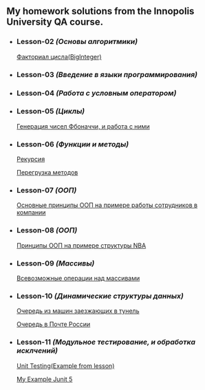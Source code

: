 ## My homework solutions from the Innopolis University QA course.

* ### Lesson-02 _(Основы алгоритмики)_
    [Факториал цисла(BigInteger)](https://github.com/eTonguzov/QA_UI-course/blob/main/Lesson-02/src/num_factorial/NumFactorial.java)
* ### Lesson-03 _(Введение в языки программирования)_
* ### Lesson-04 _(Работа с условным оператором)_
* ### Lesson-05 _(Циклы)_
    [Генерация чисел Фбоначчи, и работа с ними](https://github.com/eTonguzov/QA_UI-course/blob/main/Lesson-05/src/fibonacci_numbers/Fibonacci.java)
* ### Lesson-06 _(Функции и методы)_
    [Рекурсия](https://github.com/eTonguzov/QA_UI-course/blob/main/Lesson-06/src/factorial_recurs/Factorial_recurs.java)
  
    [Перегрузка методов](https://github.com/eTonguzov/QA_UI-course/tree/main/Lesson-06/src/method_overload)
* ### Lesson-07 _(ООП)_
    [Основные принципы ООП на примере работы сотрудников в компании](https://github.com/eTonguzov/QA_UI-course/tree/main/Lesson-07/src/lecture_07_OOP)
* ### Lesson-08 _(ООП)_
    [Принципы ООП на примере структуры NBA](https://github.com/eTonguzov/QA_UI-course/blob/main/Lesson-08/src/basketball_game/Main.java)
* ### Lesson-09 _(Массивы)_
    [Всевозможные операции над массивами](https://github.com/eTonguzov/QA_UI-course/tree/main/Lesson-09/src)
* ### Lesson-10 _(Динамические структуры данных)_
    [Очередь из машин заезжающих в тунель](https://github.com/eTonguzov/QA_UI-course/tree/main/Lesson-10/src/example_from_the_lesson)

    [Очередь в Почте России](https://github.com/eTonguzov/QA_UI-course/tree/main/Lesson-10/src/rus_post_quene)
* ### Lesson-11 _(Модульное тестирование, и обработка исклчений)_
    [Unit Testing(Example from lesson)](https://github.com/eTonguzov/QA_UI-course/tree/main/Lesson-11/src/jUnit_examples)

    [My Example Junit 5](https://github.com/eTonguzov/QA_UI-course/tree/main/Lesson-11/src/my_Junit_test)


